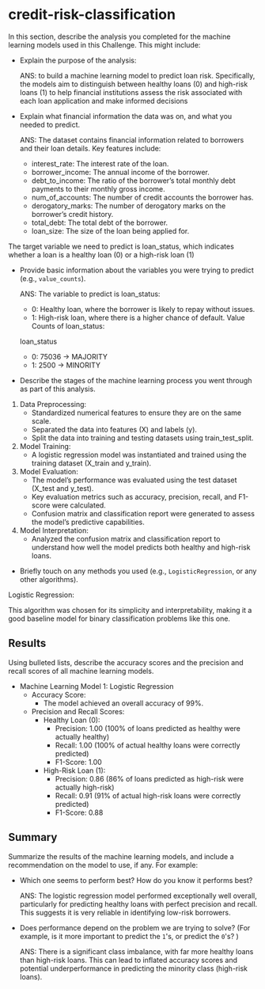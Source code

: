# credit-risk-classification


In this section, describe the analysis you completed for the machine learning models used in this Challenge. This might include:

* Explain the purpose of the analysis:

    ANS: to build a machine learning model to predict loan risk. Specifically, the models aim to distinguish between healthy loans (0) and high-risk loans (1) to help financial institutions assess the risk associated with each loan application and make informed decisions
* Explain what financial information the data was on, and what you needed to predict.

    ANS: The dataset contains financial information related to borrowers and their loan details. Key features include:
    - interest_rate: The interest rate of the loan.
    - borrower_income: The annual income of the borrower.
    - debt_to_income: The ratio of the borrower’s total monthly debt payments to their monthly gross income.
    - num_of_accounts: The number of credit accounts the borrower has.
    - derogatory_marks: The number of derogatory marks on the borrower’s credit history.
    - total_debt: The total debt of the borrower.
    - loan_size: The size of the loan being applied for.

The target variable we need to predict is loan_status, which indicates whether a loan is a healthy loan (0) or a high-risk loan (1)

* Provide basic information about the variables you were trying to predict (e.g., `value_counts`).

    ANS: The variable to predict is loan_status:
    - 0: Healthy loan, where the borrower is likely to repay without issues.
    - 1: High-risk loan, where there is a higher chance of default.
Value Counts of loan_status:

    loan_status
    - 0:    75036 -> MAJORITY
    - 1:     2500 -> MINORITY



* Describe the stages of the machine learning process you went through as part of this analysis.

1. Data Preprocessing:
    - Standardized numerical features to ensure they are on the same scale.
    - Separated the data into features (X) and labels (y).
    - Split the data into training and testing datasets using train_test_split.
2. Model Training:
    - A logistic regression model was instantiated and trained using the training dataset (X_train and y_train).
3. Model Evaluation:   
    - The model’s performance was evaluated using the test dataset (X_test and y_test).
    - Key evaluation metrics such as accuracy, precision, recall, and F1-score were calculated.
    - Confusion matrix and classification report were generated to assess the model’s predictive capabilities.
4. Model Interpretation:
    - Analyzed the confusion matrix and classification report to understand how well the model predicts both healthy and high-risk loans.


* Briefly touch on any methods you used (e.g., `LogisticRegression`, or any other algorithms).

Logistic Regression:

This algorithm was chosen for its simplicity and interpretability, making it a good baseline model for binary classification problems like this one.

## Results

Using bulleted lists, describe the accuracy scores and the precision and recall scores of all machine learning models.
* Machine Learning Model 1: Logistic Regression
    * Accuracy Score:
        - The model achieved an overall accuracy of 99%.
    * Precision and Recall Scores:
        - Healthy Loan (0):
            - Precision: 1.00 (100% of loans predicted as healthy were actually healthy)
            - Recall: 1.00 (100% of actual healthy loans were correctly predicted)
            - F1-Score: 1.00
        - High-Risk Loan (1):
            - Precision: 0.86 (86% of loans predicted as high-risk were actually high-risk)
            - Recall: 0.91 (91% of actual high-risk loans were correctly predicted)
            - F1-Score: 0.88

## Summary

Summarize the results of the machine learning models, and include a recommendation on the model to use, if any. For example:

* Which one seems to perform best? How do you know it performs best?

    ANS: The logistic regression model performed exceptionally well overall, particularly for predicting healthy loans with perfect precision and recall. This suggests it is very reliable in identifying low-risk borrowers.

* Does performance depend on the problem we are trying to solve? (For example, is it more important to predict the `1`'s, or predict the `0`'s? )

    ANS: There is a significant class imbalance, with far more healthy loans than high-risk loans. This can lead to inflated accuracy scores and potential underperformance in predicting the minority class (high-risk loans).
